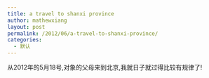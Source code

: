 ```yaml
---
title: a travel to shanxi province
author: mathewxiang
layout: post
permalink: /2012/06/a-travel-to-shanxi-province/
categories:
  - 默认
---
```

从2012年的5月18号,对象的父母来到北京,我就日子就过得比较有规律了!